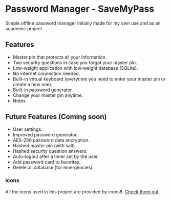 # Password Manager - SaveMyPass

Simple offline password manager initially made for my own use and as an academic project.

## Features

* Master pin that protects all your information.
* Two security questions in case you forgot your master pin.
* Low-weight application with low-weight database (SQLite).
* No internet connection needed.
* Built-in virtual keyboard (everytime you need to enter your master pin or create a new one).
* Built-in password generator.
* Change your master pin anytime.
* Notes.

## Future Features (Coming soon)

* User settings.
* Improved password generator.
* AES-256 password data encryption.
* Hashed master pin (with salt).
* Hashed security question answers.
* Auto-logout after a timer set by the user.
* Add password card to favorites.
* Delete all database (for emergencies).

### Icons

All the icons used in this project are provided by icons8.
[Check them out](https://icons8.com).